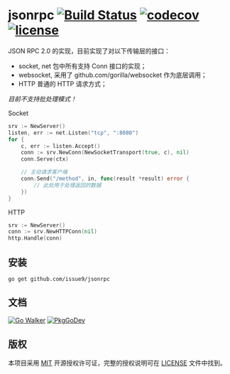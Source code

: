 jsonrpc
[![Build Status](https://img.shields.io/endpoint.svg?url=https%3A%2F%2Factions-badge.atrox.dev%2Fissue9%2Fjsonrpc%2Fbadge%3Fref%3Dmaster&style=flat)](https://actions-badge.atrox.dev/issue9/jsonrpc/goto?ref=master)
[![codecov](https://codecov.io/gh/issue9/jsonrpc/branch/master/graph/badge.svg)](https://codecov.io/gh/issue9/jsonrpc)
[![license](https://img.shields.io/badge/license-MIT-brightgreen.svg?style=flat)](https://opensource.org/licenses/MIT)
======

JSON RPC 2.0 的实现，目前实现了对以下传输层的接口：

- socket, net 包中所有支持 Conn 接口的实现；
- websocket, 采用了 github.com/gorilla/websocket 作为底层调用；
- HTTP 普通的 HTTP 请求方式；

*目前不支持批处理模式！*

Socket

```go
srv := NewServer()
listen, err := net.Listen("tcp", ":8080")
for {
    c, err := listen.Accept()
    conn := srv.NewConn(NewSocketTransport(true, c), nil)
    conn.Serve(ctx)

    // 主动请求客户端
    conn.Send("/method", in, func(result *result) error {
        // 此处用于处理返回的数据
    })
}
```

 HTTP

```go
srv := NewServer()
conn := srv.NewHTTPConn(nil)
http.Handle(conn)
```

安装
----

```shell
go get github.com/issue9/jsonrpc
```

文档
----

[![Go Walker](https://gowalker.org/api/v1/badge)](https://gowalker.org/github.com/issue9/jsonrpc)
[![PkgGoDev](https://pkg.go.dev/badge/github.com/issue9/jsonrpc)](https://pkg.go.dev/github.com/issue9/jsonrpc)

版权
----

本项目采用 [MIT](https://opensource.org/licenses/MIT) 开源授权许可证，完整的授权说明可在 [LICENSE](LICENSE) 文件中找到。
